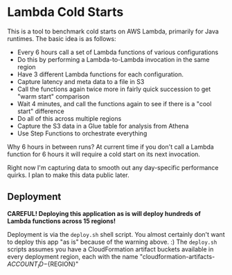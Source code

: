 # Lambda Cold Starts

This is a tool to benchmark cold starts on AWS Lambda, primarily for Java runtimes. The basic idea is as follows:

* Every 6 hours call a set of Lambda functions of various configurations
* Do this by performing a Lambda-to-Lambda invocation in the same region
* Have 3 different Lambda functions for each configuration.
* Capture latency and meta data to a file in S3
* Call the functions again twice more in fairly quick succession to get "warm start" comparison
* Wait 4 minutes, and call the functions again to see if there is a "cool start" difference
* Do all of this across multiple regions
* Capture the S3 data in a Glue table for analysis from Athena
* Use Step Functions to orchestrate everything

Why 6 hours in between runs? At current time if you don't call a Lambda function for 6 hours it will require a cold start on its next invocation.

Right now I'm capturing data to smooth out any day-specific performance quirks. I plan to make this data public later.

## Deployment

**CAREFUL! Deploying this application as is will deploy hundreds of Lambda functions across 15 regions!**

Deployment is via the `deploy.sh` shell script. You almost certainly don't want to deploy this app "as is" because of the warning above. :) 
The `deploy.sh` scripts assumes you have a CloudFormation artifact buckets available in every deployment region, each with the name "cloudformation-artifacts-${ACCOUNT_ID}-${REGION}"
